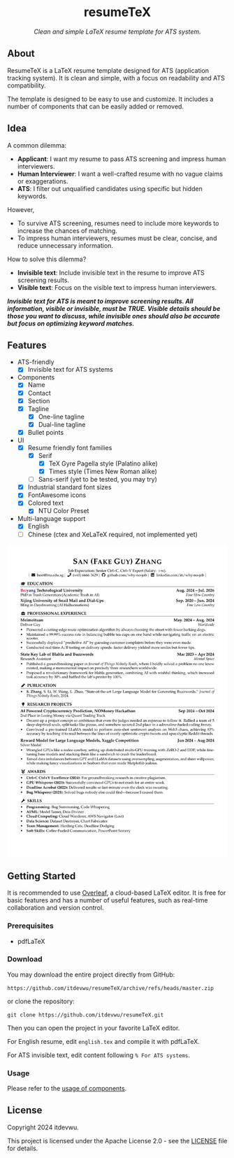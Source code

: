 <div align="center">

# resumeTeX

_Clean and simple LaTeX resume template for ATS system._

</div>

## About

ResumeTeX is a LaTeX resume template designed for ATS (application tracking system). It is clean and simple, with a focus on readability and ATS compatibility.

The template is designed to be easy to use and customize. It includes a number of components that can be easily added or removed.

## Idea

A common dilemma:  

- **Applicant**: I want my resume to pass ATS screening and impress human interviewers.  
- **Human Interviewer**: I want a well-crafted resume with no vague claims or exaggerations.  
- **ATS**: I filter out unqualified candidates using specific but hidden keywords.

However,

- To survive ATS screening, resumes need to include more keywords to increase the chances of matching.
- To impress human interviewers, resumes must be clear, concise, and reduce unnecessary information.

How to solve this dilemma?

- **Invisible text**: Include invisible text in the resume to improve ATS screening results.
- **Visible text**: Focus on the visible text to impress human interviewers.

_**Invisible text for ATS is meant to improve screening results. All information, visible or invisible, must be TRUE. Visible details should be those you want to discuss, while invisible ones should also be accurate but focus on optimizing keyword matches.**_

## Features

- ATS-friendly
  - [x] Invisible text for ATS systems
- Components
  - [x] Name
  - [x] Contact
  - [x] Section
  - [x] Tagline
    - [x] One-line tagline
    - [x] Dual-line tagline
  - [x] Bullet points
- UI
  - [x] Resume friendly font families
    - [x] Serif
      - [x] TeX Gyre Pagella style (Palatino alike)
      - [x] Times style (Times New Roman alike)
    - [ ] Sans-serif (yet to be tested, you may try)
  - [x] Industrial standard font sizes
  - [x] FontAwesome icons
  - [x] Colored text
    - [x] NTU Color Preset
- Multi-language support
  - [x] English
  - [ ] Chinese (ctex and XeLaTeX required, not implemented yet)

<div align="center">

![ATS Friendly English Resume](./docs/img/english_resume.png)

</div>

## Getting Started

It is recommended to use [Overleaf](https://www.overleaf.com/), a cloud-based LaTeX editor. It is free for basic features and has a number of useful features, such as real-time collaboration and version control.

### Prerequisites

- pdfLaTeX

### Download

You may download the entire project directly from GitHub:

```shell
https://github.com/itdevwu/resumeTeX/archive/refs/heads/master.zip
```

or clone the repository:

```shell
git clone https://github.com/itdevwu/resumeTeX.git
```

Then you can open the project in your favorite LaTeX editor.

For English resume, edit `english.tex` and compile it with pdfLaTeX.

For ATS invisible text, edit content following `% For ATS systems`.

### Usage

Please refer to the [usage of components](./docs/components.md).

## License

Copyright 2024 itdevwu.

This project is licensed under the Apache License 2.0 - see the [LICENSE](LICENSE) file for details.
